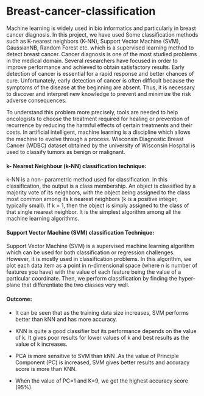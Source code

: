 
# Breast-cancer-classification

Machine learning is widely used in bio informatics and particularly in breast cancer diagnosis. In this project, we have used Some classification methods such as K-nearest neighbors (K-NN), Support Vector Machine (SVM), GaussianNB, Random Forest etc. which is a supervised learning method to detect breast cancer. Cancer diagnosis is one of the most studied problems in the medical domain. Several researchers have focused in order to improve performance and achieved to obtain satisfactory results. Early detection of cancer is essential for a rapid response and better chances of cure. Unfortunately, early detection of cancer is often difﬁcult because the symptoms of the disease at the beginning are absent. Thus, it is necessary to discover and interpret new knowledge to prevent and minimize the risk adverse consequences.

To understand this problem more precisely, tools are needed to help oncologists to choose the treatment required for healing or prevention of recurrence by reducing the harmful effects of certain treatments and their costs. In artiﬁcial intelligent, machine learning is a discipline which allows the machine to evolve through a process. Wisconsin Diagnostic Breast Cancer (WDBC) dataset obtained by the university of Wisconsin Hospital is used to classify tumors as benign or malignant.

#### k- Nearest Neighbour (k-NN) classification technique:

k-NN is a non- parametric method used for classification. In this classification, the output is a class membership. An object is classified by a majority vote of its neighbors, with the object being assigned to the class most common among its k nearest neighbors (k is a positive integer, typically small). If k = 1, then the object is simply assigned to the class of that single nearest neighbor. It is the simplest algorithm among all the machine learning algorithms.

#### Support Vector Machine (SVM) classification Technique:

Support Vector Machine (SVM) is a supervised machine learning algorithm which can be used for both classification or regression challenges. However, it is mostly used in classification problems. In this algorithm, we plot each data item as a point in n-dimensional space (where n is number of features you have) with the value of each feature being the value of a particular coordinate. Then, we perform classification by finding the hyper-plane that differentiate the two classes very well.

#### Outcome:

- It can be seen that as the training data size increases, SVM performs better than kNN and has more accuracy.

- KNN is quite a good classifier but its performance depends on the value of k. It gives poor results for lower values of k and best results as the value of k increases.

- PCA is more sensitive to SVM than kNN .As the value of Principle Component (PC) is increased, SVM gives better results and accuracy score is more than KNN.

- When the value of PC=1 and K=9, we get the highest accuracy score (95%).